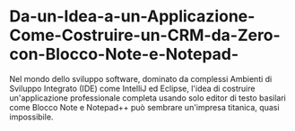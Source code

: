 # Da-un-Idea-a-un-Applicazione-Come-Costruire-un-CRM-da-Zero-con-Blocco-Note-e-Notepad-
Nel mondo dello sviluppo software, dominato da complessi Ambienti di Sviluppo Integrato (IDE) come IntelliJ ed Eclipse, l'idea di costruire un'applicazione professionale completa usando solo editor di testo basilari come Blocco Note e Notepad++ può sembrare un'impresa titanica, quasi impossibile. 
